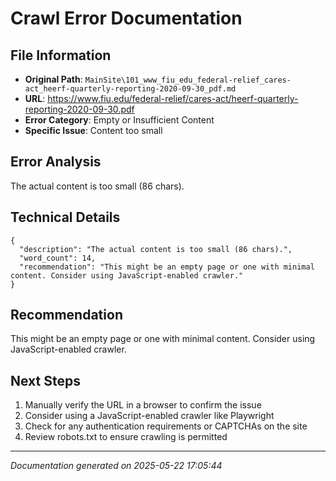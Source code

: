 # Crawl Error Documentation

## File Information
- **Original Path**: `MainSite\101_www_fiu_edu_federal-relief_cares-act_heerf-quarterly-reporting-2020-09-30_pdf.md`
- **URL**: https://www.fiu.edu/federal-relief/cares-act/heerf-quarterly-reporting-2020-09-30.pdf
- **Error Category**: Empty or Insufficient Content
- **Specific Issue**: Content too small

## Error Analysis
The actual content is too small (86 chars).

## Technical Details
```
{
  "description": "The actual content is too small (86 chars).",
  "word_count": 14,
  "recommendation": "This might be an empty page or one with minimal content. Consider using JavaScript-enabled crawler."
}
```

## Recommendation
This might be an empty page or one with minimal content. Consider using JavaScript-enabled crawler.

## Next Steps
1. Manually verify the URL in a browser to confirm the issue
2. Consider using a JavaScript-enabled crawler like Playwright
3. Check for any authentication requirements or CAPTCHAs on the site
4. Review robots.txt to ensure crawling is permitted

---
*Documentation generated on 2025-05-22 17:05:44*
